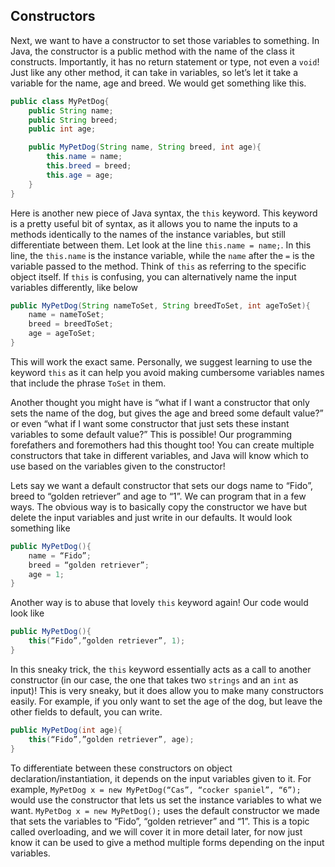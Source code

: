 ## Constructors

Next, we want to have a constructor to set those variables to something. In Java, the constructor is a public method with the name of the class it constructs. Importantly, it has no return statement or type, not even a `void`! Just like any other method, it can take in variables, so let’s let it take a variable for the name, age and breed. We would get something like this.

```java
public class MyPetDog{
    public String name;
    public String breed;
    public int age;

    public MyPetDog(String name, String breed, int age){
        this.name = name;
        this.breed = breed;
        this.age = age;
    }
}
```
Here is another new piece of Java syntax, the `this` keyword. This keyword is a pretty useful bit of syntax, as it allows you to name the inputs to a methods identically to the names of the instance variables, but still differentiate between them. Let look at the line `this.name = name;`. In this line, the `this.name` is the instance variable, while the `name` after the `=` is the variable passed to the method. Think of `this` as referring to the specific object itself. If `this` is confusing, you can alternatively name the input variables differently, like below

```java
public MyPetDog(String nameToSet, String breedToSet, int ageToSet){
    name = nameToSet;
    breed = breedToSet;
    age = ageToSet;
}
```
This will work the exact same. Personally, we suggest learning to use the keyword `this` as it can help you avoid making cumbersome variables names that include the phrase `ToSet` in them.

Another thought you might have is “what if I want a constructor that only sets the name of the dog, but gives the age and breed some default value?” or even “what if I want some constructor that just sets these instant variables to some default value?” This is possible! Our programming forefathers and foremothers had this thought too! You can create multiple constructors that take in different variables, and Java will know which to use based on the variables given to the constructor!

Lets say we want a default constructor that sets our dogs name to “Fido”, breed to “golden retriever” and age to “1”. We can program that in a few ways. The obvious way is to basically copy the constructor we have but delete the input variables and just write in our defaults. It would look something like
```java
public MyPetDog(){
    name = “Fido”;
    breed = “golden retriever”;
    age = 1;
}
```
Another way is to abuse that lovely `this` keyword again! Our code would look like
```java
public MyPetDog(){
    this(“Fido”,”golden retriever”, 1);
}
```
In this sneaky trick, the `this` keyword essentially acts as a call to another constructor (in our case, the one that takes two `strings` and an `int` as input)! This is very sneaky, but it does allow you to make many constructors easily. For example, if you only want to set the age of the dog, but leave the other fields to default, you can write.
```java
public MyPetDog(int age){
    this(“Fido”,”golden retriever”, age);
}
```
To differentiate between these constructors on object declaration/instantiation, it depends on the input variables given to it. For example, `MyPetDog x = new MyPetDog(“Cas”, “cocker spaniel”, “6”);` would use the constructor that lets us set the instance variables to what we want. `MyPetDog x = new MyPetDog();` uses the default constructor we made that sets the variables to “Fido”, “golden retriever” and “1”. This is a topic called overloading, and we will cover it in more detail later, for now just know it can be used to give a method multiple forms depending on the input variables.
